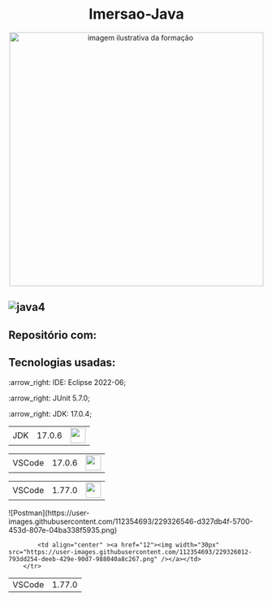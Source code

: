 # <h1 align="center">Imersao-Java</h1>

<p align="center">
     <img alt="imagem ilustrativa da formação" src="" width="500">
</p>

## ![java4](https://user-images.githubusercontent.com/112354693/229369735-0c661640-5b84-47df-a579-cb42355c10fd.png)



## Repositório com:


## Tecnologias usadas:

<p>:arrow_right: IDE: Eclipse 2022-06;</p>
<p>:arrow_right: JUnit 5.7.0;</p>
<p>:arrow_right: JDK: 17.0.4;</p>


 <table>
        <tr>
            <td>JDK</td>
            <td>17.0.6</td>
            <td align="center" ><a href="12"><img width="30px" src="https://user-images.githubusercontent.com/112354693/229325545-30b21ee2-d7e4-47bf-aab1-24b610103bfb.png"/></a></td>
        </tr>

</table>
 <table>
        <tr>
            <td>VSCode</td>
            <td>17.0.6</td>
            <td align="center" ><a href="12"><img width="30px" src="https://user-images.githubusercontent.com/112354693/229325850-0add2ae5-69e4-4dbb-ad6e-681d8c64efa8.png"/></a></td>
        </tr>

</table>
<table>
        <tr>
            <td>VSCode</td>
            <td>1.77.0</td>
            <td align="center" ><a href="12"><img width="30px" src="https://user-images.githubusercontent.com/112354693/229326012-793dd254-deeb-429e-90d7-988040a8c267.png" /></a></td>
        </tr>
</table>
<table>
        <tr>
            <td>VSCode</td>
            <td>1.77.0</td>![Postman](https://user-images.githubusercontent.com/112354693/229326546-d327db4f-5700-453d-807e-04ba338f5935.png)

            <td align="center" ><a href="12"><img width="30px" src="https://user-images.githubusercontent.com/112354693/229326012-793dd254-deeb-429e-90d7-988040a8c267.png" /></a></td>
        </tr>
</table>
